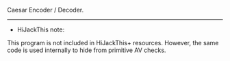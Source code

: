 Caesar Encoder / Decoder.

------------

* HiJackThis note:

This program is not included in HiJackThis+ resources.
However, the same code is used internally to hide from primitive AV checks.